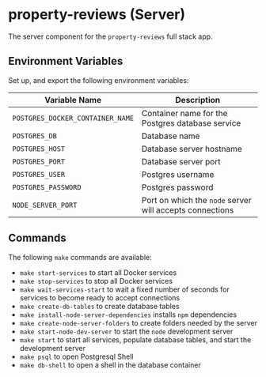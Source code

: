 # property-reviews (Server)

The server component for the `property-reviews` full stack app.

## Environment Variables

Set up, and export the following environment variables:

| Variable Name                    | Description                                              |
| -------------------------------- | -------------------------------------------------------- |
| `POSTGRES_DOCKER_CONTAINER_NAME` | Container name for the Postgres database service         |
| `POSTGRES_DB`                    | Database name                                            |
| `POSTGRES_HOST`                  | Database server hostname                                 |
| `POSTGRES_PORT`                  | Database server port                                     |
| `POSTGRES_USER`                  | Postgres username                                        |
| `POSTGRES_PASSWORD`              | Postgres password                                        |
| `NODE_SERVER_PORT`               | Port on which the `node` server will accepts connections |

## Commands

The following `make` commands are available:

- `make start-services` to start all Docker services
- `make stop-services` to stop all Docker services
- `make wait-services-start` to wait a fixed number of seconds for services to become ready to accept connections
- `make create-db-tables` to create database tables
- `make install-node-server-dependencies` installs `npm` dependencies
- `make create-node-server-folders` to create folders needed by the server
- `make start-node-dev-server` to start the `node` development server
- `make start` to start all services, populate database tables, and start the development server
- `make psql` to open Postgresql Shell
- `make db-shell` to open a shell in the database container
